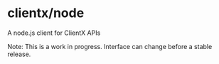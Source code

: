 # clientx/node

A node.js client for ClientX APIs

Note: This is a work in progress. Interface can change before a stable release.


